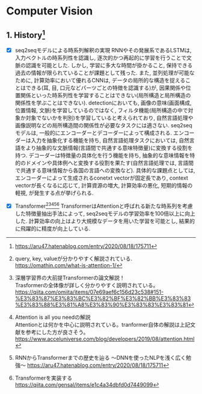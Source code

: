 # Computer Vision

## 1. History[^1]

* [x] seq2seqモデルによる時系列解釈の実現
RNNやその発展系であるLSTMは, 入力ベクトルの時系列性を認識し, 逐次的かつ再起的に学習を行うことで文脈の認識を可能とした. しかし, 学習に多大な時間が掛かること, 保持できる過去の情報が限られていることが課題として残った. また, 並列処理が可能なために, 計算効率において優れるCNNは, データの局所的な構造を捉えることはできる(耳, 目, 口元などパーツごとの特徴を認識する)が, 因果関係や位置関係といった時系列性を学習することはできない(局所構造と局所構造の関係性を学ぶことはできない). detectionにおいても, 画像の意味(画面構成, 位置情報, 文脈)を学習しているのではなく, フィルタ機能(局所構造の中で対象か対象でないかを判別)を学習していると考えられており, 自然言語処理や画像説明などの局所構造間の関係性が必要なタスクには適さない. 
seq2seqモデルは, 一般的にエンコーダーとデコーダーによって構成される. エンコーダーは入力を抽象化する機能を持ち, 自然言語処理タスクにおいては, 自然言語をより抽象的な文脈情報(言語間で共通する意味特徴量)に変換する役割を持つ. デコーダーは特徴量の具体化を行う機能を持ち, 抽象的な意味情報を特的のドメインや具体例へと変換する役割を果たす(自然言語処理では, 言語間で共通する意味情報から各国の言語への変換など). 
具体的な課題点としては, エンコーダーによって生成されるconetxt vectorが固定長であり, context vectorが長くなるに応じて, 計算資源の増大, 計算効率の悪化, 短期的情報の軽視, が発生する点が挙げられる. 

* [x] Transformer[^2][^3][^4][^5][^6]
TransformerはAttentionと呼ばれる新たな時系列を考慮した特徴量抽出手法によって, seq2seqモデルの学習効率を100倍以上に向上した. 計算効率の向上はより大規模なデータを用いた学習を可能とし, 結果的に飛躍的に精度が向上している. 

[^1]: https://aru47.hatenablog.com/entry/2020/08/18/175711

[^2]: query, key, valueが分かりやすく解説されている.
https://omathin.com/what-is-attention-1/

[^3]: 深層学習界の大前提Transformerの論文解説！  
Trasformerの全体像が詳しく分かりやすく説明されている。  
https://qiita.com/omiita/items/07e69aef6c156d23c538#151-%E3%83%87%E3%83%BC%E3%82%BF%E3%82%BB%E3%83%83%E3%83%88%E3%81%A8%E3%83%90%E3%83%83%E3%83%81

[^4]: Attention is all you needの解説  
Attentionとは何かを中心に説明されている。tranformer自体の解説は上記文献を参考にした方が良さそう。  
https://www.acceluniverse.com/blog/developers/2019/08/attention.html

[^5]: RNNからTransformerまでの歴史を辿る ～DNNを使ったNLPを浅く広く勉強～
https://aru47.hatenablog.com/entry/2020/08/18/175711

[^6]: Transformerを実装する
https://qiita.com/gensal/items/e1c4a34dbfd0d7449099